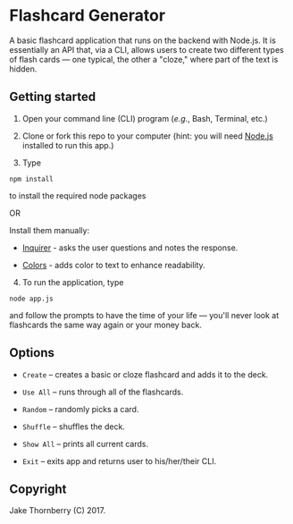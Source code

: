 # Flashcard Generator
A basic flashcard application that runs on the backend with Node.js. It is essentially an API that, via a CLI, allows users to create two different types of flash cards — one typical, the other a "cloze," where part of the text is hidden.

## Getting started

1. Open your command line (CLI) program (*e.g.*, Bash, Terminal, etc.)

2. Clone or fork this repo to your computer (hint: you will need [Node.js](https://nodejs.org/en/download/) installed to run this app.)

3. Type
```
npm install
```
to install the required node packages

OR

Install them manually:

   * [Inquirer](https://www.npmjs.com/package/inquirer) - asks the user questions and notes the response.

   * [Colors](https://www.npmjs.com/package/colors) - adds color to text to enhance readability.

4. To run the application, type 
```
node app.js
```
and follow the prompts to have the time of your life — you'll never look at flashcards the same way again or your money back. 

## Options

* `Create` – creates a basic or cloze flashcard and adds it to the deck.

* `Use All` – runs through all of the flashcards. 

* `Random` – randomly picks a card.

* `Shuffle` – shuffles the deck.

* `Show All` – prints all current cards.

* `Exit` – exits app and returns user to his/her/their CLI.

## Copyright

Jake Thornberry (C) 2017.


